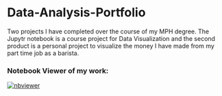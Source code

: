 # Data-Analysis-Portfolio
Two projects I have completed over the course of my MPH degree. The Jupytr notebook is a course project for Data Visualization and the second product is a personal project to visualize the money I have made from my part time job as a barista.

### Notebook Viewer of my work:
[![nbviewer](https://raw.githubusercontent.com/jupyter/design/master/logos/Badges/nbviewer_badge.svg)](https://nbviewer.jupyter.org/github/rcjones9/Data-Analysis-Portfolio/tree/main/)
